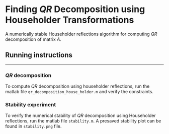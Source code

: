 # Finding $QR$ Decomposition using Householder Transformations

A numerically stable Householder reflections algorithm for computing $QR$ decomposition of matrix $A$.

## Running instructions
-----------------
### $QR$ decomposition
To compute $QR$ decomposition using householder reflections, run the matlab file `qr_decomposition_house_holder.m` and verify the constraints.

### Stability experiment
To verify the numerical stability of $QR$ decomposition using Householder reflections, run the matlab file `stability.m`. A presaved stability plot can be found in `stability.png` file.